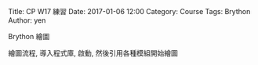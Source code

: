 Title: CP W17 練習
Date: 2017-01-06 12:00
Category: Course
Tags: Brython
Author: yen

Brython 繪圖

<!-- PELICAN_END_SUMMARY -->

<p>繪圖流程, 導入程式庫, 啟動, 然後引用各種模組開始繪圖</p>
<!-- 導入 Brython 標準程式庫 -->

<script type="text/javascript" 
    src="https://cdn.rawgit.com/brython-dev/brython/master/www/src/brython_dist.js">
</script>

<!-- 啟動 Brython -->

<script>
window.onload=function(){
brython(1);
}
</script>

<canvas id="guitarchord" width="400" height="400"></canvas>
<script type="text/python3">
from browser import document as doc
import math
canvas = doc["guitarchord"]
ctx = canvas.getContext("2d")

# 畫圓函式
def circle(x,y,r):
    ctx.beginPath()
    ctx.arc(x, y, r, 0, math.pi*2, True)
    ctx.fill()
    ctx.closePath()

ctx.beginPath()
ctx.lineWidth = 1
ctx.moveTo(200, 200)
ctx.lineTo(200, 300)
ctx.strokeStyle = "blue"
ctx.stroke()
ctx.closePath()

circle(200, 200, 5)
</script>



